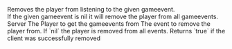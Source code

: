 <function name="RemoveClientListener" parent="gameevent" type="libraryfunc">
	<description>
		Removes the player from listening to the given gameevent.<br>
		If the given gameevent is nil it will remove the player from all gameevents.
		<added version="0.4"></added>
	</description>
	<realm>Server</realm>
	<args>
		<arg name="ply" type="Player">The Player to get the gameevents from</arg>
		<arg name="gameevent" type="string" default="nil">The event to remove the player from. If `nil` the player is removed from all events.</arg>
	</args>
	<rets>
		<ret name="success" type="boolean">Returns `true` if the client was successfully removed</ret>
	</rets>
</function>